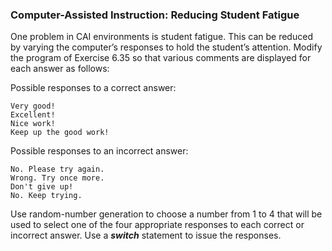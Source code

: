 ### Computer-Assisted Instruction: Reducing Student Fatigue

One problem in CAI environments is student fatigue. This can be reduced by varying the computer’s responses to hold the student’s
attention. Modify the program of Exercise 6.35 so that various comments are displayed for
each answer as follows:

Possible responses to a correct answer:

    Very good!
    Excellent!
    Nice work!
    Keep up the good work!

Possible responses to an incorrect answer:

    No. Please try again.
    Wrong. Try once more.
    Don't give up!
    No. Keep trying.

Use random-number generation to choose a number from 1 to 4 that will be used to select
one of the four appropriate responses to each correct or incorrect answer. Use a _**switch**_ statement to
issue the responses.